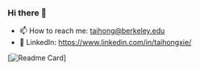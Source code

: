 ### Hi there 👋
- 📫 How to reach me: taihong@berkeley.edu
- 🐧 LinkedIn: https://www.linkedin.com/in/taihongxie/
<!--
**pxmkv/pxmkv** is a ✨ _special_ ✨ repository because its `README.md` (this file) appears on your GitHub profile.

Here are some ideas to get you started:

- 🔭 I’m currently working on ...
- 🌱 I’m currently learning ...
- 👯 I’m looking to collaborate on ...
- 🤔 I’m looking for help with ...
- 💬 Ask me about ...

- ⚡ Fun fact: ...
-->
[![Readme Card](https://github-readme-stats.vercel.app/api?username=pxmkv&show_icons=true&title_color=ffffff&icon_color=bb2acf&text_color=daf7dc&bg_color=151515)]
